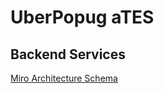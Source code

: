 # UberPopug aTES
## Backend Services


[Miro Architecture Schema](https://miro.com/app/board/uXjVNsuQUCU=/?share_link_id=597800355682)
